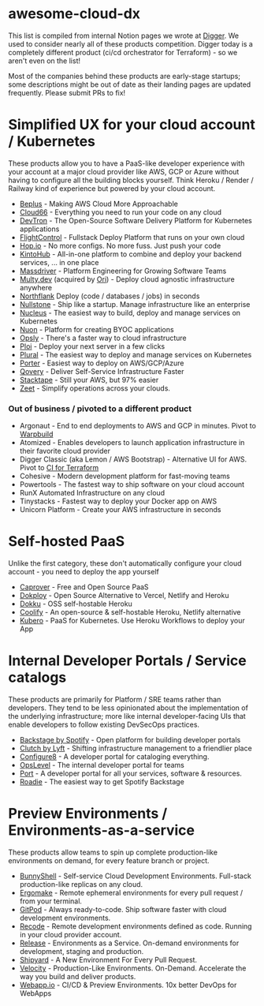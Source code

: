 # awesome-cloud-dx

This list is compiled from internal Notion pages we wrote at [Digger](https://github.com/diggerhq/digger). We used to consider nearly all of these products competition. Digger today is a completely different product (ci/cd orchestrator for Terraform) - so we aren't even on the list!

Most of the companies behind these products are early-stage startups; some descriptions might be out of date as their landing pages are updated frequently. Please submit PRs to fix!

# Simplified UX for your cloud account / Kubernetes
These products allow you to have a PaaS-like developer experience with your account at a major cloud provider like AWS, GCP or Azure without having to configure all the building blocks yourself. Think Heroku / Render / Railway kind of experience but powered by your cloud account.

- [Beplus](https://beplus.cloud/) - Making AWS Cloud More Approachable
- [Cloud66](https://cloud66.com) - Everything you need to run your code on any cloud
- [DevTron](https://devtron.ai/) - The Open-Source Software Delivery Platform for Kubernetes applications
- [FlightControl](https://flightcontrol.dev/) - Fullstack Deploy Platform that runs on your own cloud
- [Hop.io](https://hop.io/) - No more configs. No more fuss. Just push your code
- [KintoHub](https://www.kintohub.com/) - All-in-one platform to combine and deploy your backend services, ... in one place 
- [Massdriver](https://www.massdriver.cloud/) - Platform Engineering for Growing Software Teams
- [Multy.dev](https://multy.dev/) (acquired by [Ori](https://ori.co/)) - Deploy cloud agnostic infrastructure anywhere 
- [Northflank](http://northflank.com/) Deploy (code / databases / jobs) in seconds
- [Nullstone](https://www.nullstone.io/) - Ship like a startup. Manage infrastructure like an enterprise
- [Nucleus](https://www.nucleuscloud.com/) - The easiest way to build, deploy and manage services on Kubernetes
- [Nuon](https://nuon.co) - Platform for creating BYOC applications
- [Opsly](http://opslycloud.com) - There's a faster way to cloud infrastructure
- [Ploi](https://ploi.io/) - Deploy your next server in a few clicks
- [Plural](https://www.plural.sh/) - The easiest way to deploy and manage services on Kubernetes
- [Porter](https://porter.run) - Easiest way to deploy on AWS/GCP/Azure
- [Qovery](http://quovery.com) - Deliver Self-Service Infrastructure Faster
- [Stacktape](https://www.stacktape.com/) - Still your AWS, but 97% easier
- [Zeet](http://zeet.co) - Simplify operations across your clouds.

### Out of business / pivoted to a different product
- Argonaut - End to end deployments to AWS and GCP in minutes. Pivot to [Warpbuild](https://www.warpbuild.com/)
- Atomized - Enables developers to launch application infrastructure in their favorite cloud provider
- Digger Classic (aka Lemon / AWS Bootstrap) - Alternative UI for AWS. Pivot to [CI for Terraform](https://digger.dev)
- Cohesive - Modern development platform for fast-moving teams
- Powertools - The fastest way to ship software on your cloud account
- RunX Automated Infrastructure on any cloud
- Tinystacks - Fastest way to deploy your Docker app on AWS
- Unicorn Platform - Create your AWS infrastructure in seconds


# Self-hosted PaaS
Unlike the first category, these don't automatically configure your cloud account - you need to deploy the app yourself

- [Caprover](https://caprover.com/) - Free and Open Source PaaS
- [Dokploy](https://dokploy.com/) - Open Source Alternative to Vercel, Netlify and Heroku
- [Dokku](https://dokku.com/) - OSS self-hostable Heroku
- [Coolify](https://www.producthunt.com/posts/coolify) - An open-source & self-hostable Heroku, Netlify alternative
- [Kubero](https://www.kubero.dev/) - PaaS for Kubernetes. Use Heroku Workflows to deploy your App

  
# Internal Developer Portals / Service catalogs

These products are primarily for Platform / SRE teams rather than developers. They tend to be less opinionated about the implementation of the underlying infrastructure; more like internal developer-facing UIs that enable developers to follow existing DevSecOps practices.

- [Backstage by Spotify](https://backstage.spotify.com/) - Open platform for building developer portals
- [Clutch by Lyft](http://clutch.sh) - Shifting infrastructure management to a friendlier place
- [Configure8](https://www.configure8.io/) - A developer portal for cataloging everything.
- [OpsLevel](https://www.opslevel.com/) - The internal developer portal for teams
- [Port](http://Getport.io) - A developer portal for all your services, software & resources. 
- [Roadie](https://roadie.io/) - The easiest way to get Spotify Backstage

# Preview Environments / Environments-as-a-service

These products allow teams to spin up complete production-like environments on demand, for every feature branch or project.

- [BunnyShell](https://www.bunnyshell.com/) - Self-service Cloud Development Environments. Full-stack production-like replicas on any cloud.
- [Ergomake](https://ergomake.dev/) - Remote ephemeral environments for every pull request / from your terminal.
- [GitPod](https://www.gitpod.io/) - Always ready-to-code. Ship software faster with cloud development environments.
- [Recode](https://github.com/recode-sh/cli) - Remote development environments defined as code. Running in your cloud provider account.
- [Release](https://releasehub.com/) - Environments as a Service. On-demand environments for development, staging and production.
- [Shipyard](https://shipyard.build/) - A New Environment For Every Pull Request.
- [Velocity](http://velocity.tech) - Production-Like Environments. On-Demand. Accelerate the way you build and deliver products. 
- [Webapp.io](http://webapp.io) - CI/CD & Preview Environments. 10x better DevOps for WebApps

